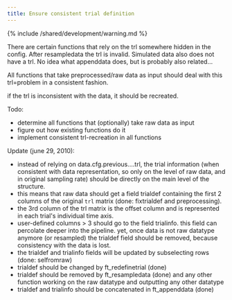```yaml
---
title: Ensure consistent trial definition
---
```


{% include /shared/development/warning.md %}


There are certain functions that rely on the trl somewhere hidden in the config. After resampledata the trl is invalid. Simulated data also does not have a trl. No idea what appenddata does, but is probably also related...

All functions that take preprocessed/raw data as input should deal with this trl=problem in a consistent fashion.

if the trl is inconsistent with the data, it should be recreated.

Todo:

- determine all functions that (optionally) take raw data as input
- figure out how existing functions do it
- implement consistent trl-recreation in all functions

Update (june 29, 2010):

- instead of relying on data.cfg.previous....trl, the trial information (when consistent with data representation, so only on the level of raw data, and in original sampling rate) should be directly on the main level of the structure.
- this means that raw data should get a field trialdef containing the first 2 columns of the original `trl` matrix (done: fixtrialdef and preprocessing).
- the 3rd column of the trl matrix is the offset column and is represented in each trial's individual time axis.
- user-defined columns > 3 should go to the field trialinfo. this field can percolate deeper into the pipeline. yet, once data is not raw datatype anymore (or resampled) the trialdef field should be removed, because consistency with the data is lost.
- the trialdef and trialinfo fields will be updated by subselecting rows (done: selfromraw)
- trialdef should be changed by ft_redefinetrial (done)
- trialdef should be removed by ft_resampledata (done) and any other function working on the raw datatype and outputting any other datatype
- trialdef and trialinfo should be concatenated in ft_appenddata (done)

